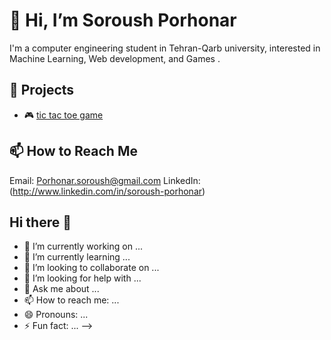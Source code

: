 # 👋 Hi, I’m Soroush Porhonar

I'm a computer engineering student in Tehran-Qarb university, interested in Machine Learning, Web development, and Games .

## 📂 Projects
- 🎮 [tic tac toe game]([https://github.com/Soroush-porhonar/XO.web])

## 📫 How to Reach Me
Email: Porhonar.soroush@gmail.com
LinkedIn: (http://www.linkedin.com/in/soroush-porhonar)
## Hi there 👋

- 🔭 I’m currently working on ...
- 🌱 I’m currently learning ...
- 👯 I’m looking to collaborate on ...
- 🤔 I’m looking for help with ...
- 💬 Ask me about ...
- 📫 How to reach me: ...
- 😄 Pronouns: ...
- ⚡ Fun fact: ...
-->
